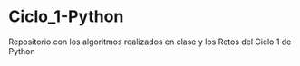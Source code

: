 # Ciclo_1-Python
 Repositorio con los algoritmos realizados en clase y los Retos del Ciclo 1 de Python
